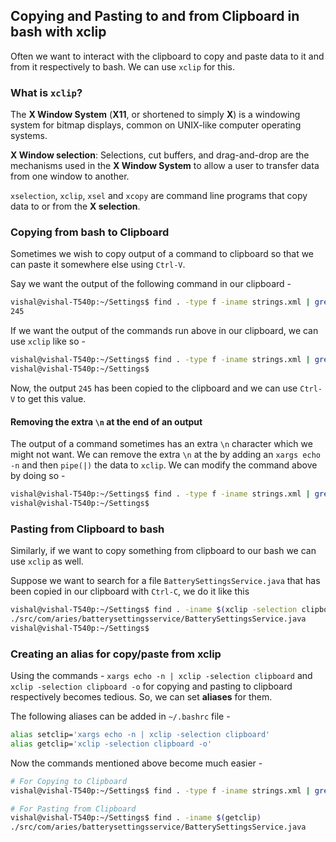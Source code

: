 ## Copying and Pasting to and from Clipboard in bash with xclip

Often we want to interact with the clipboard to copy and paste data to it and from it respectively to bash. We can use `xclip` for this.

### What is `xclip`?

The **X Window System** (**X11**, or shortened to simply **X**) is a windowing system for bitmap displays, common on UNIX-like computer operating systems.

**X Window selection**: Selections, cut buffers, and drag-and-drop are the mechanisms used in the **X Window System** to allow a user to transfer data from one window to another. 

`xselection`, `xclip`, `xsel` and `xcopy` are command line programs that copy data to or from the **X selection**.

### Copying from bash to Clipboard

Sometimes we wish to copy output of a command to clipboard so that we can paste it somewhere else using `Ctrl-V`.


Say we want the output of the following command in our clipboard -

```bash
vishal@vishal-T540p:~/Settings$ find . -type f -iname strings.xml | grep -v './res/values/strings.xml' | wc -l
245
```

If we want the output of the commands run above in our clipboard, we can use `xclip` like so -

```bash
vishal@vishal-T540p:~/Settings$ find . -type f -iname strings.xml | grep -v './res/values/strings.xml' | wc -l | xclip -selection clipboard
vishal@vishal-T540p:~/Settings$ 
```

Now, the output `245` has been copied to the clipboard and we can use `Ctrl-V` to get this value.

#### Removing the extra `\n` at the end of an output

The output of a command sometimes has an extra `\n` character which we might not want. We can remove the extra `\n` at the by adding an `xargs echo -n` and then `pipe(|)` the data to `xclip`. We can modify the command above by doing so - 

```bash
vishal@vishal-T540p:~/Settings$ find . -type f -iname strings.xml | grep -v './res/values/strings.xml' | wc -l | xargs echo -n | xclip -selection clipboard
vishal@vishal-T540p:~/Settings$ 
```

### Pasting from Clipboard to bash

Similarly, if we want to copy something from clipboard to our bash we can use `xclip` as well.

Suppose we want to search for a file `BatterySettingsService.java` that has been copied in our clipboard with `Ctrl-C`, we do it like this

```bash
vishal@vishal-T540p:~/Settings$ find . -iname $(xclip -selection clipboard -o)
./src/com/aries/batterysettingsservice/BatterySettingsService.java
vishal@vishal-T540p:~/Settings$ 
```

### Creating an alias for copy/paste from xclip

Using the commands - `xargs echo -n | xclip -selection clipboard` and `xclip -selection clipboard -o` for copying and pasting to clipboard respectively becomes tedious. So, we can set **aliases** for them.

The following aliases can be added in `~/.bashrc` file -
```bash
alias setclip='xargs echo -n | xclip -selection clipboard'
alias getclip='xclip -selection clipboard -o'
```

Now the commands mentioned above become much easier -

```bash
# For Copying to Clipboard
vishal@vishal-T540p:~/Settings$ find . -type f -iname strings.xml | grep -v './res/values/strings.xml' | wc -l | setclip
```

```bash
# For Pasting from Clipboard
vishal@vishal-T540p:~/Settings$ find . -iname $(getclip)
./src/com/aries/batterysettingsservice/BatterySettingsService.java
```
